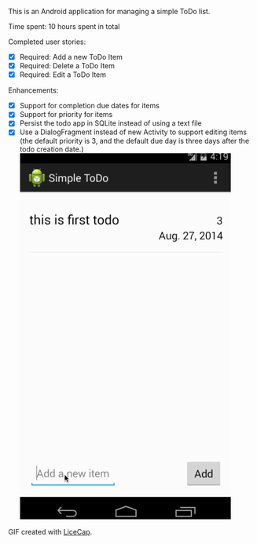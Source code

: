 This is an Android application for managing a simple ToDo list.

Time spent: 10 hours spent in total

Completed user stories:

 * [x] Required: Add a new ToDo Item
 * [x] Required: Delete a ToDo Item 
 * [x] Required: Edit a ToDo Item

Enhancements:
 * [x] Support for completion due dates for items
 * [x] Support for priority for items
 * [x] Persist the todo app in SQLite instead of using a text file
 * [x] Use a DialogFragment instead of new Activity to support editing items
(the default priority is 3, and the default due day is three days after the todo creation date.) 
![Video Walkthrough](SimpleTodo.gif)

GIF created with [LiceCap](http://www.cockos.com/licecap/).

